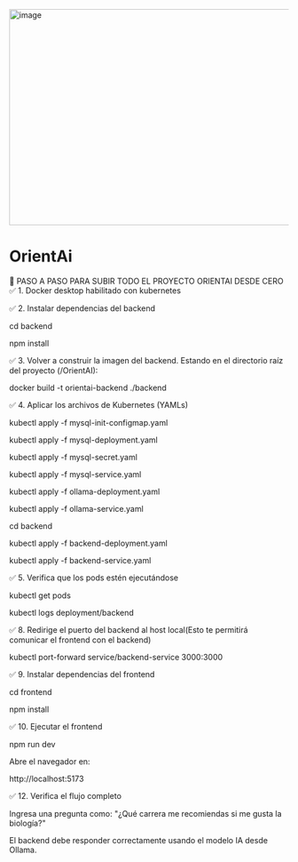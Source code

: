 <img width="839" height="389" alt="image" src="https://github.com/user-attachments/assets/4c2e36d1-f34a-483c-ba19-00fa9adb86bb" />


# OrientAi
🚀 PASO A PASO PARA SUBIR TODO EL PROYECTO ORIENTAI DESDE CERO
✅ 1. Docker desktop habilitado con kubernetes

✅ 2. Instalar dependencias del backend

cd backend

npm install

✅ 3. Volver a construir la imagen del backend. Estando en el directorio raíz del proyecto (/OrientAI):

docker build -t orientai-backend ./backend

✅ 4. Aplicar los archivos de Kubernetes (YAMLs)

kubectl apply -f mysql-init-configmap.yaml

kubectl apply -f mysql-deployment.yaml

kubectl apply -f mysql-secret.yaml 

kubectl apply -f mysql-service.yaml

kubectl apply -f ollama-deployment.yaml

kubectl apply -f ollama-service.yaml

cd backend

kubectl apply -f backend-deployment.yaml

kubectl apply -f backend-service.yaml


✅ 5. Verifica que los pods estén ejecutándose

kubectl get pods

kubectl logs deployment/backend

✅ 8. Redirige el puerto del backend al host local(Esto te permitirá comunicar el frontend con el backend)

kubectl port-forward service/backend-service 3000:3000

✅ 9. Instalar dependencias del frontend

cd frontend

npm install

✅ 10. Ejecutar el frontend

npm run dev

Abre el navegador en:

http://localhost:5173

✅ 12. Verifica el flujo completo

Ingresa una pregunta como: "¿Qué carrera me recomiendas si me gusta la biología?"

El backend debe responder correctamente usando el modelo IA desde Ollama.


